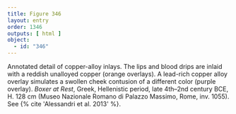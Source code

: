 ```yaml
---
title: Figure 346
layout: entry
order: 1346
outputs: [ html ]
object:
  - id: "346"
---
```


Annotated detail of copper-alloy inlays. The lips and blood drips are inlaid with a reddish unalloyed copper (orange overlays). A lead-rich copper alloy overlay simulates a swollen cheek contusion of a different color (purple overlay). *Boxer at Rest*, Greek, Hellenistic period, late 4th–2nd century BCE, H. 128 cm (Museo Nazionale Romano di Palazzo Massimo, Rome, inv. 1055). See {% cite 'Alessandri et al. 2013' %}.
